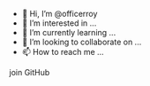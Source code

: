 - 👋 Hi, I’m @officerroy
- 👀 I’m interested in ...
- 🌱 I’m currently learning ...
- 💞️ I’m looking to collaborate on ...
- 📫 How to reach me ...

<!---
officerroy/officerroy is a ✨ special ✨ repository because its `README.md` (this file) appears on your GitHub profile.
You can click the Preview link to take a look at your changes.
--->
join GitHub
